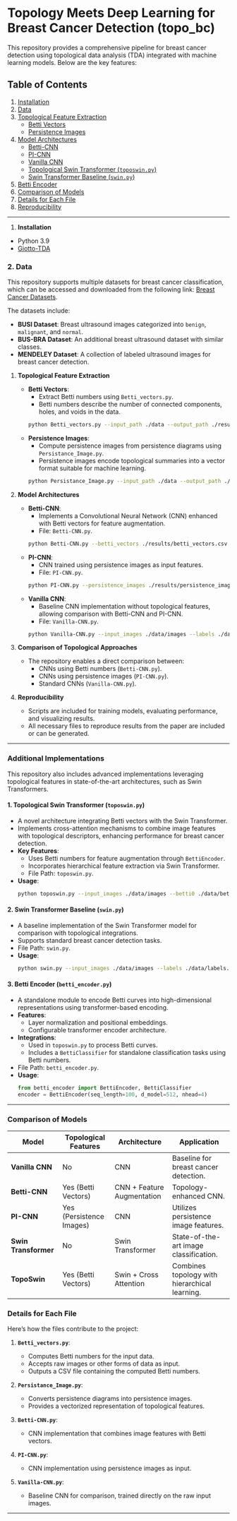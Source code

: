 # Topology Meets Deep Learning for Breast Cancer Detection (topo_bc)



This repository provides a comprehensive pipeline for breast cancer detection using topological data analysis (TDA) integrated with machine learning models. Below are the key features:




## **Table of Contents**
1. [Installation](#installation)
2. [Data](#data)
3. [Topological Feature Extraction](#topological-feature-extraction)
   - [Betti Vectors](#betti-vectors)
   - [Persistence Images](#persistence-images)
4. [Model Architectures](#model-architectures)
   - [Betti-CNN](#betti-cnn)
   - [PI-CNN](#pi-cnn)
   - [Vanilla CNN](#vanilla-cnn)
   - [Topological Swin Transformer (`toposwin.py`)](#topological-swin-transformer-toposwinpy)
   - [Swin Transformer Baseline (`swin.py`)](#swin-transformer-baseline-swinpy)
5. [Betti Encoder](#betti-encoder)
6. [Comparison of Models](#comparison-of-models)
7. [Details for Each File](#details-for-each-file)
8. [Reproducibility](#reproducibility)

---









1. **Installation**
- Python 3.9 
- [Giotto-TDA]([https://giotto.ai/](https://giotto-ai.github.io/gtda-docs/0.5.1/library.html))

### 2. **Data**

This repository supports multiple datasets for breast cancer classification, which can be accessed and downloaded from the following link: [Breast Cancer Datasets](https://drive.google.com/drive/folders/19Xs8DrF9OBCWupTr1mTlCzC0mHICsffC?usp=sharing).

The datasets include:

- **BUSI Dataset**: Breast ultrasound images categorized into `benign`, `malignant`, and `normal`.
- **BUS-BRA Dataset**: An additional breast ultrasound dataset with similar classes.
- **MENDELEY Dataset**: A collection of labeled ultrasound images for breast cancer detection.

1. **Topological Feature Extraction**
   - **Betti Vectors**:
     - Extract Betti numbers using `Betti_vectors.py`.
     - Betti numbers describe the number of connected components, holes, and voids in the data.
     ```bash
     python Betti_vectors.py --input_path ./data --output_path ./results/betti_vectors.csv
     ```
   - **Persistence Images**:
     - Compute persistence images from persistence diagrams using `Persistance_Image.py`.
     - Persistence images encode topological summaries into a vector format suitable for machine learning.
     ```bash
     python Persistance_Image.py --input_path ./data --output_path ./results/persistence_images.npy
     ```

2. **Model Architectures**
   - **Betti-CNN**:
     - Implements a Convolutional Neural Network (CNN) enhanced with Betti vectors for feature augmentation.
     - File: `Betti-CNN.py`.
     ```bash
     python Betti-CNN.py --betti_vectors ./results/betti_vectors.csv --labels ./data/labels.csv
     ```
   - **PI-CNN**:
     - CNN trained using persistence images as input features.
     - File: `PI-CNN.py`.
     ```bash
     python PI-CNN.py --persistence_images ./results/persistence_images.npy --labels ./data/labels.csv
     ```
   - **Vanilla CNN**:
     - Baseline CNN implementation without topological features, allowing comparison with Betti-CNN and PI-CNN.
     - File: `Vanilla-CNN.py`.
     ```bash
     python Vanilla-CNN.py --input_images ./data/images --labels ./data/labels.csv
     ```

3. **Comparison of Topological Approaches**
   - The repository enables a direct comparison between:
     - CNNs using Betti numbers (`Betti-CNN.py`).
     - CNNs using persistence images (`PI-CNN.py`).
     - Standard CNNs (`Vanilla-CNN.py`).

4. **Reproducibility**
   - Scripts are included for training models, evaluating performance, and visualizing results.
   - All necessary files to reproduce results from the paper are included or can be generated.

---

### **Additional Implementations**

This repository also includes advanced implementations leveraging topological features in state-of-the-art architectures, such as Swin Transformers.

#### 1. **Topological Swin Transformer (`toposwin.py`)**
   - A novel architecture integrating Betti vectors with the Swin Transformer.
   - Implements cross-attention mechanisms to combine image features with topological descriptors, enhancing performance for breast cancer detection.
   - **Key Features**:
     - Uses Betti numbers for feature augmentation through `BettiEncoder`.
     - Incorporates hierarchical feature extraction via Swin Transformer.
     - File Path: `toposwin.py`.
   - **Usage**:
     ```bash
     python toposwin.py --input_images ./data/images --betti0 ./data/betti0.csv --betti1 ./data/betti1.csv --labels ./data/labels.csv
     ```

#### 2. **Swin Transformer Baseline (`swin.py`)**
   - A baseline implementation of the Swin Transformer model for comparison with topological integrations.
   - Supports standard breast cancer detection tasks.
   - File Path: `swin.py`.
   - **Usage**:
     ```bash
     python swin.py --input_images ./data/images --labels ./data/labels.csv
     ```

#### 3. **Betti Encoder (`betti_encoder.py`)**
   - A standalone module to encode Betti curves into high-dimensional representations using transformer-based encoding.
   - **Features**:
     - Layer normalization and positional embeddings.
     - Configurable transformer encoder architecture.
   - **Integrations**:
     - Used in `toposwin.py` to process Betti curves.
     - Includes a `BettiClassifier` for standalone classification tasks using Betti numbers.
   - File Path: `betti_encoder.py`.
   - **Usage**:
     ```python
     from betti_encoder import BettiEncoder, BettiClassifier
     encoder = BettiEncoder(seq_length=100, d_model=512, nhead=4)
     ```

---

### **Comparison of Models**

| Model               | Topological Features | Architecture          | Application                              |
|---------------------|-----------------------|-----------------------|------------------------------------------|
| **Vanilla CNN**     | No                   | CNN                   | Baseline for breast cancer detection.   |
| **Betti-CNN**       | Yes (Betti Vectors)  | CNN + Feature Augmentation | Topology-enhanced CNN.                 |
| **PI-CNN**          | Yes (Persistence Images) | CNN                 | Utilizes persistence image features.    |
| **Swin Transformer**| No                   | Swin Transformer      | State-of-the-art image classification.  |
| **TopoSwin**        | Yes (Betti Vectors)  | Swin + Cross Attention | Combines topology with hierarchical learning. |






### **Details for Each File**

Here’s how the files contribute to the project:

1. **`Betti_vectors.py`**:
   - Computes Betti numbers for the input data.
   - Accepts raw images or other forms of data as input.
   - Outputs a CSV file containing the computed Betti numbers.

2. **`Persistance_Image.py`**:
   - Converts persistence diagrams into persistence images.
   - Provides a vectorized representation of topological features.

3. **`Betti-CNN.py`**:
   - CNN implementation that combines image features with Betti vectors.

4. **`PI-CNN.py`**:
   - CNN implementation using persistence images as input.

5. **`Vanilla-CNN.py`**:
   - Baseline CNN for comparison, trained directly on the raw input images.

---

